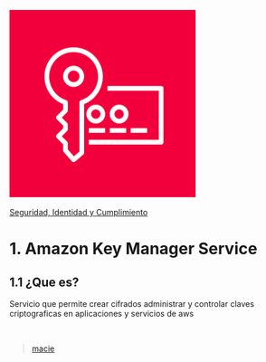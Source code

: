 ![Amazon kms](../../00_assets/Seguridad,%20identidad%20y%20cumplimiento/kms-logo.png)

[Seguridad, Identidad y Cumplimiento](../../5-Seguridad_Identidad_y_Cumplimiento/)

# 1. Amazon Key Manager Service

## 1.1 ¿Que es?

Servicio que permite crear cifrados administrar y controlar claves criptograficas en aplicaciones y servicios de aws


<br/>

> [macie](./macie.md)

<br/>
